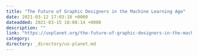 ```yaml
---
title: "The Future of Graphic Designers in the Machine Learning Age"
date: 2021-03-12 17:03:18 +0000
dateadded: 2021-03-15 10:08:14 +0000
description: ""
link: "https://uxplanet.org/the-future-of-graphic-designers-in-the-machine-learning-age-47bf449f8bd0?source=rss----819cc2aaeee0---4"
category:
directory: _directory/ux-planet.md
---
```

